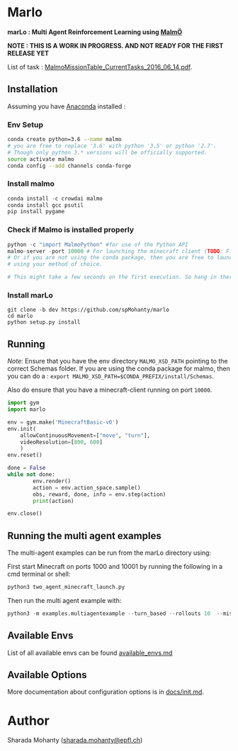 # Marlo

**marLo : Multi Agent Reinforcement Learning using [MalmÖ](https://github.com/Microsoft/malmo)**

**NOTE : THIS IS A WORK IN PROGRESS. AND NOT READY FOR THE FIRST RELEASE YET**


List of task :  [MalmoMissionTable_CurrentTasks_2016_06_14.pdf](https://github.com/Microsoft/malmo/raw/master/sample_missions/MalmoMissionTable_CurrentTasks_2016_06_14.pdf).

## Installation

Assuming you have [Anaconda](https://www.anaconda.com/download) installed :
### Env Setup
```bash
conda create python=3.6 --name malmo
# you are free to replace '3.6' with python '3.5' or python '2.7'.
# Though only python 3.* versions will be officially supported.
source activate malmo
conda config --add channels conda-forge
```

### Install malmo
```python
conda install -c crowdai malmo
conda install gcc psutil
pip install pygame
```
### Check if Malmo is installed properly
```python
python -c "import MalmoPython" #for use of the Python API
malmo-server -port 10000 # For launching the minecraft client (TODO: Fix name conventions)
# Or if you are not using the conda package, then you are free to launch the minecraft client
# using your method of choice.

# This might take a few seconds on the first execution. So hang in there.
```

### Install marLo
 ```
git clone -b dev https://github.com/spMohanty/marlo
cd marlo
python setup.py install
```

## Running

*Note*: Ensure that you have the env directory `MALMO_XSD_PATH` pointing to the correct Schemas folder.
If you are using the conda package for malmo, then you can do a :
`export MALMO_XSD_PATH=$CONDA_PREFIX/install/Schemas`.   

Also do ensure that you have a minecraft-client running on port `10000`.

```python
import gym
import marlo

env = gym.make('MinecraftBasic-v0')
env.init(
    allowContinuousMovement=["move", "turn"],
    videoResolution=[800, 600]
    )
env.reset()

done = False
while not done:
        env.render()
        action = env.action_space.sample()
        obs, reward, done, info = env.step(action)
        print(action)

env.close()
```

## Running the multi agent examples

The multi-agent examples can be run from the marLo directory using:

First start Minecraft on ports 1000 and 10001 by running the following in a cmd terminal or shell:

```python
python3 two_agent_minecraft_launch.py 
```

Then run the multi agent example with:

```python
python3 -m examples.multiagentexample --turn_based --rollouts 10  --mission_file mob_chase.xml
```


## Available Envs
List of all available envs can be found [available_envs.md](docs/available_envs.md)

## Available Options

More documentation about configuration options is in [docs/init.md](docs/init.md).


# Author
Sharada Mohanty (sharada.mohanty@epfl.ch)
